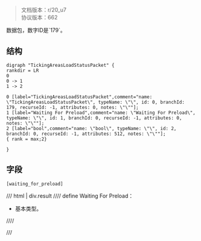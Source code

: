 # <!-- md:samp TickingAreasLoadStatusPacket -->

> 文档版本：r/20_u7<br/>协议版本：662

<!-- md:samp TickingAreasLoadStatusPacket -->数据包，数字ID是`179`。

## 结构

```viz
digraph "TickingAreasLoadStatusPacket" {
rankdir = LR
0
0 -> 1
1 -> 2

0 [label="TickingAreasLoadStatusPacket",comment="name: \"TickingAreasLoadStatusPacket\", typeName: \"\", id: 0, branchId: 179, recurseId: -1, attributes: 0, notes: \"\""];
1 [label="Waiting For Preload",comment="name: \"Waiting For Preload\", typeName: \"\", id: 1, branchId: 0, recurseId: -1, attributes: 0, notes: \"\""];
2 [label="bool",comment="name: \"bool\", typeName: \"\", id: 2, branchId: 0, recurseId: -1, attributes: 512, notes: \"\""];
{ rank = max;2}

}

```

## 字段

```title='TickingAreasLoadStatusPacket'
[waiting_for_preload]
```

/// html | div.result
//// define
Waiting For Preload：<!-- md:samp bool -->

- 基本类型。


////

///

